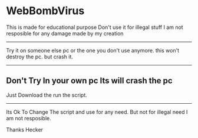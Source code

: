 # WebBombVirus
This is made for educational purpose 
Don't use it for illegal stuff 
I am not resposible for any damage made by my creation

----------------------------------------
Try it on someone else pc or the one you don't use anymore. this won't destroy the pc. but crash it.
_______________________________________________________
Don't Try In your own pc Its will crash the pc
-------------------------------------------------------

Just Download the run the script.

________________________________________________________
Its Ok To Change The script and use for any need. But not for illegal need
I am not resposible.

Thanks Hecker
